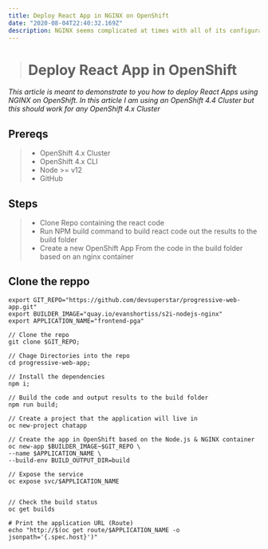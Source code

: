 ```yaml
---
title: Deploy React App in NGINX on OpenShift
date: "2020-08-04T22:40:32.169Z"
description: NGINX seems complicated at times with all of its configuration. Here is an easy way to deploy a react application with it.
---
```


> # Deploy React App in OpenShift
_This article is meant to demonstrate to you how to deploy React Apps using NGINX on OpenShift. In this article I am using an OpenShift 4.4 Cluster but this should work for any OpenShift 4.x Cluster_

## Prereqs
>- OpenShift 4.x Cluster 
>- OpenShift 4.x CLI
>- Node >= v12 
>- GitHub

## Steps
>- Clone Repo containing the react code
>- Run NPM build command to build react code out the results to the build folder
>- Create a new OpenShift App From the code in the build folder based on an nginx container


## Clone the reppo
```
export GIT_REPO="https://github.com/devsuperstar/progressive-web-app.git"
export BUILDER_IMAGE="quay.io/evanshortiss/s2i-nodejs-nginx"
export APPLICATION_NAME="frontend-pga"

// Clone the repo
git clone $GIT_REPO;

// Chage Directories into the repo
cd progressive-web-app;

// Install the dependencies
npm i;

// Build the code and output results to the build folder
npm run build;

// Create a project that the application will live in
oc new-project chatapp

// Create the app in OpenShift based on the Node.js & NGINX container
oc new-app $BUILDER_IMAGE~$GIT_REPO \
--name $APPLICATION_NAME \
--build-env BUILD_OUTPUT_DIR=build

// Expose the service 
oc expose svc/$APPLICATION_NAME


// Check the build status
oc get builds

# Print the application URL (Route)
echo "http://$(oc get route/$APPLICATION_NAME -o jsonpath='{.spec.host}')"


```
